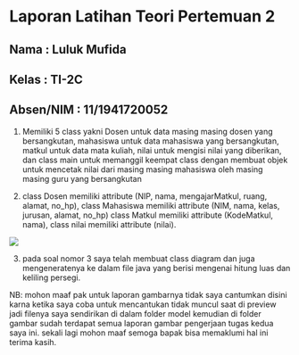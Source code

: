# Laporan Latihan Teori Pertemuan 2

## Nama : Luluk Mufida

## Kelas : TI-2C

## Absen/NIM : 11/1941720052

1. Memiliki 5 class yakni Dosen untuk data masing masing dosen yang bersangkutan, mahasiswa untuk data mahasiswa yang bersangkutan, matkul untuk data mata kuliah, nilai untuk mengisi nilai yang diberikan, dan class main untuk memanggil keempat class dengan membuat objek untuk mencetak nilai dari masing masing mahasiswa oleh masing masing guru yang bersangkutan

2. class Dosen memiliki attribute (NIP, nama, mengajarMatkul, ruang, alamat, no_hp), class Mahasiswa memiliki attribute (NIM, nama, kelas, jurusan, alamat, no_hp) class Matkul memiliki attribute (KodeMatkul, nama), class nilai memiliki attribute (nilai).

<img src="../model/gambar/penilaian.jpeg">

3. pada soal nomor 3 saya telah membuat class diagram dan juga mengeneratenya ke dalam file java yang berisi mengenai hitung luas dan keliling persegi.

NB: mohon maaf pak untuk laporan gambarnya tidak saya cantumkan disini karna ketika saya coba untuk mencantukan tidak muncul saat di preview jadi filenya saya sendirikan di dalam folder model kemudian di folder gambar sudah terdapat semua laporan gambar pengerjaan tugas kedua saya ini. sekali lagi mohon maaf semoga bapak bisa memaklumi hal ini terima kasih.



